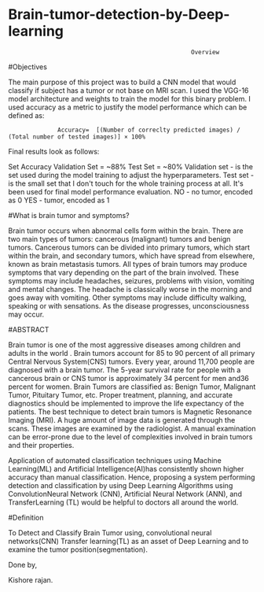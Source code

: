 # Brain-tumor-detection-by-Deep-learning
                                                        Overview
 
 #Objectives
  
  The main purpose of this project was to build a CNN model that would classify if subject has a tumor or not base on MRI scan. I used the VGG-16 model architecture and weights to train the model for this binary problem. I used accuracy as a metric to justify the model performance which can be defined as:
  
                  Accuracy=  [(Number of correclty predicted images) / (Total number of tested images)] × 100%

Final results look as follows:

   Set 	Accuracy
   Validation Set = ~88%
   Test Set = ~80%
   Validation set - is the set used during the model training to adjust the hyperparameters.
   Test set - is the small set that I don't touch for the whole training process at all. It's been used for final model performance evaluation.
   NO - no tumor, encoded as 0
   YES - tumor, encoded as 1

#What is brain tumor and symptoms?
 
 Brain tumor occurs when abnormal cells form within the brain. There are two main types of tumors: cancerous (malignant) tumors and benign tumors. Cancerous tumors can be divided into primary tumors, which start within the brain, and secondary tumors, which have spread from elsewhere, known as brain metastasis tumors. All types of brain tumors may produce symptoms that vary depending on the part of the brain involved. These symptoms may include headaches, seizures, problems with vision, vomiting and mental changes. The headache is classically worse in the morning and goes away with vomiting. Other symptoms may include difficulty walking, speaking or with sensations. As the disease progresses, unconsciousness may occur.


#ABSTRACT
 
 Brain tumor is one of the most aggressive diseases among children and adults in the world . Brain tumors account for 85 to 90 percent of all primary Central Nervous System(CNS) tumors. Every year, around 11,700 people are diagnosed with a brain tumor. The 5-year survival rate for people with a cancerous brain or CNS tumor is approximately 34 percent for men and36 percent for women. Brain Tumors are classified as: Benign Tumor, Malignant Tumor, Pituitary Tumor, etc. Proper treatment, planning, and accurate diagnostics should be implemented to improve the life expectancy of the patients. The best technique to detect brain tumors is Magnetic Resonance Imaging (MRI). A huge amount of image data is generated through the scans. These images are examined by the radiologist. A manual examination can be error-prone due to the level of complexities involved in brain tumors and their properties.
 
 Application of automated classification techniques using Machine Learning(ML) and Artificial Intelligence(AI)has consistently shown higher accuracy than manual classification. Hence, proposing a system performing detection and classification by using Deep Learning Algorithms using ConvolutionNeural Network (CNN), Artificial Neural Network (ANN), and TransferLearning (TL) would be helpful to doctors all around the world.
   
 
#Definition
 
  To Detect and Classify Brain Tumor using, convolutional neural networks(CNN) Transfer learning(TL) as an asset of Deep Learning and to examine the tumor position(segmentation).


Done by,
  
  Kishore rajan.
